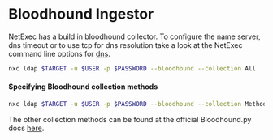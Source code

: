 # Bloodhound Ingestor

NetExec has a build in bloodhound collector. To configure the name server, dns timeout or to use tcp for dns resolution take a look at the NetExec command line options for [dns](../getting-started/dns-options.md).

```bash
nxc ldap $TARGET -u $USER -p $PASSWORD --bloodhound --collection All
```

#### Specifying Bloodhound collection methods
```bash
nxc ldap $TARGET -u $USER -p $PASSWORD --bloodhound --collection Method1,Method2
```

The other collection methods can be found at the official Bloodhound.py docs [here](https://github.com/dirkjanm/BloodHound.py/blob/master/README.md#usage).
